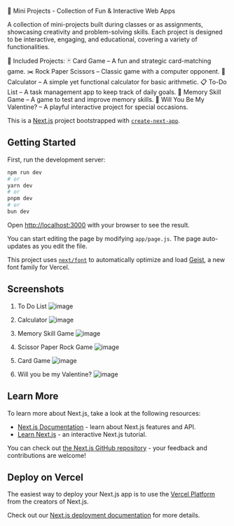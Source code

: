 🎯 Mini Projects - Collection of Fun & Interactive Web Apps

A collection of mini-projects built during classes or as assignments, showcasing creativity and problem-solving skills. Each project is designed to be interactive, engaging, and educational, covering a variety of functionalities.

🔹 Included Projects:
🃏 Card Game – A fun and strategic card-matching game.
✂️ Rock Paper Scissors – Classic game with a computer opponent.
🔢 Calculator – A simple yet functional calculator for basic arithmetic.
📋 To-Do List – A task management app to keep track of daily goals.
🧠 Memory Skill Game – A game to test and improve memory skills.
💌 Will You Be My Valentine? – A playful interactive project for special occasions.



This is a [Next.js](https://nextjs.org) project bootstrapped with [`create-next-app`](https://github.com/vercel/next.js/tree/canary/packages/create-next-app).

## Getting Started

First, run the development server:

```bash
npm run dev
# or
yarn dev
# or
pnpm dev
# or
bun dev
```

Open [http://localhost:3000](http://localhost:3000) with your browser to see the result.

You can start editing the page by modifying `app/page.js`. The page auto-updates as you edit the file.

This project uses [`next/font`](https://nextjs.org/docs/app/building-your-application/optimizing/fonts) to automatically optimize and load [Geist](https://vercel.com/font), a new font family for Vercel.


## Screenshots
1. To Do List
![image](https://github.com/user-attachments/assets/6d58bbda-dbe6-4805-9011-13fc3be691c5)

2. Calculator
![image](https://github.com/user-attachments/assets/d06e962f-7173-4393-9360-4be48bf4cf0a)

3. Memory Skill Game
![image](https://github.com/user-attachments/assets/d0e1d9eb-c570-496f-ad48-f0980615fd51)

4. Scissor Paper Rock Game
![image](https://github.com/user-attachments/assets/d9eb914e-80f5-4427-a3ce-2293d8c17e44)

5. Card Game
![image](https://github.com/user-attachments/assets/21c9b47c-dd8c-43cd-a48d-cb1b4b558c6e)

6. Will you be my Valentine?
![image](https://github.com/user-attachments/assets/21b68cc2-b561-4482-b741-15272549c9ff)


## Learn More

To learn more about Next.js, take a look at the following resources:

- [Next.js Documentation](https://nextjs.org/docs) - learn about Next.js features and API.
- [Learn Next.js](https://nextjs.org/learn) - an interactive Next.js tutorial.

You can check out [the Next.js GitHub repository](https://github.com/vercel/next.js) - your feedback and contributions are welcome!

## Deploy on Vercel

The easiest way to deploy your Next.js app is to use the [Vercel Platform](https://vercel.com/new?utm_medium=default-template&filter=next.js&utm_source=create-next-app&utm_campaign=create-next-app-readme) from the creators of Next.js.

Check out our [Next.js deployment documentation](https://nextjs.org/docs/app/building-your-application/deploying) for more details.
